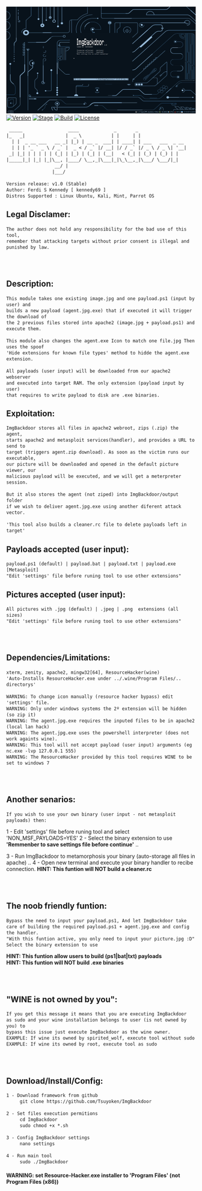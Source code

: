 
![ImgBackdoor v1.0](Cheese_Sat-07Dec19_17.19.png)
<br>
[![Version](https://img.shields.io/badge/ImgBackdoor-1.0-brightgreen.svg?maxAge=259200)]()
[![Stage](https://img.shields.io/badge/Release-Stable-red.svg)]()
[![Build](https://img.shields.io/badge/Supported_OS-kali,Ubuntu,Mint,Parrot-blue.svg)]()
[![License](https://img.shields.io/badge/Apache_License-2.0-yellow.svg)]()

     _____                 ____             _       _                  
    |_   _|               |  _ \           | |     | |                 
      | |  _ __ ___   __ _| |_) | __ _  ___| | ____| | ___   ___  _ __ 
      | | | '_ ` _ \ / _` |  _ < / _` |/ __| |/ / _` |/ _ \ / _ \| '__|
     _| |_| | | | | | (_| | |_) | (_| | (__|   < (_| | (_) | (_) | |   
    |_____|_| |_| |_|\__, |____/ \__,_|\___|_|\_\__,_|\___/ \___/|_|   
                      __/ |                                            
                     |___/                                               

    Version release: v1.0 (Stable)
    Author: Ferdi S Kennedy [ kennedy69 ]
    Distros Supported : Linux Ubuntu, Kali, Mint, Parrot OS

## Legal Disclamer:
    The author does not hold any responsibility for the bad use of this tool,
    remember that attacking targets without prior consent is illegal and punished by law.

<br /><br />

## Description:
    This module takes one existing image.jpg and one payload.ps1 (input by user) and
    builds a new payload (agent.jpg.exe) that if executed it will trigger the download of
    the 2 previous files stored into apache2 (image.jpg + payload.ps1) and execute them.

    This module also changes the agent.exe Icon to match one file.jpg Then uses the spoof
    'Hide extensions for known file types' method to hidde the agent.exe extension.

    All payloads (user input) will be downloaded from our apache2 webserver
    and executed into target RAM. The only extension (payload input by user)
    that requires to write payload to disk are .exe binaries.
 
## Exploitation:
    ImgBackdoor stores all files in apache2 webroot, zips (.zip) the agent,
    starts apache2 and metasploit services(handler), and provides a URL to send to
    target (triggers agent.zip download). As soon as the victim runs our executable,
    our picture will be downloaded and opened in the default picture viewer, our
    malicious payload will be executed, and we will get a meterpreter session.

    But it also stores the agent (not ziped) into ImgBackdoor/output folder
    if we wish to deliver agent.jpg.exe using another diferent attack vector.

    'This tool also builds a cleaner.rc file to delete payloads left in target'

## Payloads accepted (user input):
    payload.ps1 (default) | payload.bat | payload.txt | payload.exe [Metasploit]
    "Edit 'settings' file before runing tool to use other extensions"

## Pictures accepted (user input):
    All pictures with .jpg (default) | .jpeg | .png  extensions (all sizes)
    "Edit 'settings' file before runing tool to use other extensions"

<br /><br />

## Dependencies/Limitations:
    xterm, zenity, apache2, mingw32[64], ResourceHacker(wine)
    'Auto-Installs ResourceHacker.exe under ../.wine/Program Files/.. directorys'

    WARNING: To change icon manually (resource hacker bypass) edit 'settings' file.
    WARNING: Only under windows systems the 2º extension will be hidden (so zip it) 
    WARNING: The agent.jpg.exe requires the inputed files to be in apache2 (local lan hack)
    WARNING: The agent.jpg.exe uses the powershell interpreter (does not work againts wine).
    WARNING: This tool will not accept payload (user input) arguments (eg nc.exe -lvp 127.0.0.1 555)
    WARNING: The ResourceHacker provided by this tool requires WINE to be set to windows 7

<br /><br />

## Another senarios:
    If you wish to use your own binary (user input - not metasploit payloads) then:
1 - Edit 'settings' file before runing tool and select 'NON_MSF_PAYLOADS=YES'
2 - Select the binary extension to use
**'Remmenber to save settings file before continue'** ..

3 - Run ImgBackdoor to metamorphosis your binary (auto-storage all files in apache) ..
4 - Open new terminal and execute your binary handler to recibe connection.
**HINT: This funtion will NOT build a cleaner.rc**

<br /><br />

## The noob friendly funtion:
    Bypass the need to input your payload.ps1, And let ImgBackdoor take
    care of building the required payload.ps1 + agent.jpg.exe and config the handler.
    "With this funtion active, you only need to input your picture.jpg :D"
    Select the binary extension to use
**HINT: This funtion allow users to build (ps1|bat|txt) payloads**<br />
**HINT: This funtion will NOT build .exe binaries**

<br /><br />

## "WINE is not owned by you":
    If you get this message it means that you are executing ImgBackdoor
    as sudo and your wine installation belongs to user (is not owned by you) to
    bypass this issue just execute ImgBackdoor as the wine owner.
    EXAMPLE: If wine its owned by spirited_wolf, execute tool without sudo
    EXAMPLE: If wine its owned by root, execute tool as sudo

<br /><br />

## Download/Install/Config:
    1 - Download framework from github
         git clone https://github.com/Tsuyoken/ImgBackdoor

    2 - Set files execution permitions
         cd ImgBackdoor
         sudo chmod +x *.sh

    3 - Config ImgBackdoor settings
         nano settings

    4 - Run main tool
         sudo ./ImgBackdoor

#### WARNING: set Resource-Hacker.exe installer to 'Program Files' (not Program Files (x86))
